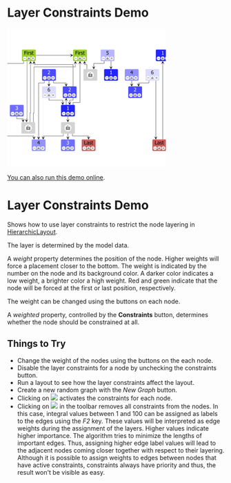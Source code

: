 # Layer Constraints Demo

<img src="../../resources/image/layerconstraints.png" alt="demo-thumbnail" height="320"/>

[You can also run this demo online](https://live.yworks.com/demos/layout/layerconstraints/index.html).

# Layer Constraints Demo

Shows how to use layer constraints to restrict the node layering in [HierarchicLayout](https://docs.yworks.com/yfileshtml/#/api/HierarchicLayout).

The layer is determined by the model data.

A _weight_ property determines the position of the node. Higher weights will force a placement closer to the bottom. The weight is indicated by the number on the node and its background color. A darker color indicates a low weight, a brighter color a high weight. Red and green indicate that the node will be forced at the first or last position, respectively.

The weight can be changed using the buttons on each node.

A _weighted_ property, controlled by the **Constraints** button, determines whether the node should be constrained at all.

## Things to Try

- Change the weight of the nodes using the buttons on the each node.
- Disable the layer constraints for a node by unchecking the constraints button.
- Run a layout to see how the layer constraints affect the layout.
- Create a new random graph with the _New Graph_ button.
- Clicking on ![](../../resources/icons/star-16.svg) activates the constraints for each node.
- Clicking on ![](../../resources/icons/delete2-16.svg) in the toolbar removes all constraints from the nodes. In this case, integral values between 1 and 100 can be assigned as labels to the edges using the _F2_ key. These values will be interpreted as edge weights during the assignment of the layers. Higher values indicate higher importance. The algorithm tries to minimize the lengths of important edges. Thus, assigning higher edge label values will lead to the adjacent nodes coming closer together with respect to their layering. Although it is possible to assign weights to edges between nodes that have active constraints, constraints always have priority and thus, the result won't be visible as easy.
